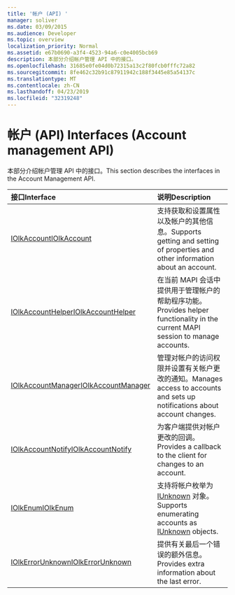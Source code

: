 ```yaml
---
title: '帐户 (API) '
manager: soliver
ms.date: 03/09/2015
ms.audience: Developer
ms.topic: overview
localization_priority: Normal
ms.assetid: e67b0690-a3f4-4523-94a6-c0e4005bcb69
description: 本部分介绍帐户管理 API 中的接口。
ms.openlocfilehash: 31685e0fe04d0b72315a13c2f80fcb0fffc72a82
ms.sourcegitcommit: 8fe462c32b91c87911942c188f3445e85a54137c
ms.translationtype: MT
ms.contentlocale: zh-CN
ms.lasthandoff: 04/23/2019
ms.locfileid: "32319248"
---
```

# <a name="interfaces-account-management-api"></a><span data-ttu-id="8a31f-103">帐户 (API) </span><span class="sxs-lookup"><span data-stu-id="8a31f-103">Interfaces (Account management API)</span></span>

<span data-ttu-id="8a31f-104">本部分介绍帐户管理 API 中的接口。</span><span class="sxs-lookup"><span data-stu-id="8a31f-104">This section describes the interfaces in the Account Management API.</span></span>
  
|<span data-ttu-id="8a31f-105">**接口**</span><span class="sxs-lookup"><span data-stu-id="8a31f-105">**Interface**</span></span>|<span data-ttu-id="8a31f-106">**说明**</span><span class="sxs-lookup"><span data-stu-id="8a31f-106">**Description**</span></span>|
|:-----|:-----|
|[<span data-ttu-id="8a31f-107">IOlkAccount</span><span class="sxs-lookup"><span data-stu-id="8a31f-107">IOlkAccount</span></span>](iolkaccount.md) <br/> |<span data-ttu-id="8a31f-108">支持获取和设置属性以及帐户的其他信息。</span><span class="sxs-lookup"><span data-stu-id="8a31f-108">Supports getting and setting of properties and other information about an account.</span></span>  <br/> |
|[<span data-ttu-id="8a31f-109">IOlkAccountHelper</span><span class="sxs-lookup"><span data-stu-id="8a31f-109">IOlkAccountHelper</span></span>](iolkaccounthelper.md) <br/> |<span data-ttu-id="8a31f-110">在当前 MAPI 会话中提供用于管理帐户的帮助程序功能。</span><span class="sxs-lookup"><span data-stu-id="8a31f-110">Provides helper functionality in the current MAPI session to manage accounts.</span></span>  <br/> |
|[<span data-ttu-id="8a31f-111">IOlkAccountManager</span><span class="sxs-lookup"><span data-stu-id="8a31f-111">IOlkAccountManager</span></span>](iolkaccountmanager.md) <br/> |<span data-ttu-id="8a31f-112">管理对帐户的访问权限并设置有关帐户更改的通知。</span><span class="sxs-lookup"><span data-stu-id="8a31f-112">Manages access to accounts and sets up notifications about account changes.</span></span>  <br/> |
|[<span data-ttu-id="8a31f-113">IOlkAccountNotify</span><span class="sxs-lookup"><span data-stu-id="8a31f-113">IOlkAccountNotify</span></span>](iolkaccountnotify.md) <br/> |<span data-ttu-id="8a31f-114">为客户端提供对帐户更改的回调。</span><span class="sxs-lookup"><span data-stu-id="8a31f-114">Provides a callback to the client for changes to an account.</span></span>  <br/> |
|[<span data-ttu-id="8a31f-115">IOlkEnum</span><span class="sxs-lookup"><span data-stu-id="8a31f-115">IOlkEnum</span></span>](iolkenum.md) <br/> |<span data-ttu-id="8a31f-116">支持将帐户枚举为 [IUnknown](https://docs.microsoft.com/windows/desktop/api/unknwn/nn-unknwn-iunknown) 对象。</span><span class="sxs-lookup"><span data-stu-id="8a31f-116">Supports enumerating accounts as [IUnknown](https://docs.microsoft.com/windows/desktop/api/unknwn/nn-unknwn-iunknown) objects.</span></span>  <br/> |
|[<span data-ttu-id="8a31f-117">IOlkErrorUnknown</span><span class="sxs-lookup"><span data-stu-id="8a31f-117">IOlkErrorUnknown</span></span>](iolkerrorunknown.md) <br/> |<span data-ttu-id="8a31f-118">提供有关最后一个错误的额外信息。</span><span class="sxs-lookup"><span data-stu-id="8a31f-118">Provides extra information about the last error.</span></span>  <br/> |
   


